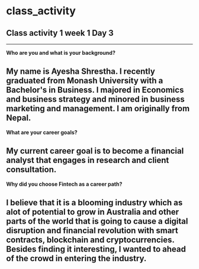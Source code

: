 # class_activity

## Class activity 1 week 1 Day 3
---

**Who are you and what is your background?**

My name is Ayesha Shrestha. I recently graduated from Monash University with a Bachelor's in Business. I majored in Economics and business strategy and minored in business marketing and management. I am originally from Nepal.
---

**What are your career goals?**

My current career goal is to become a financial analyst that engages in research and client consultation.
---

**Why did you choose Fintech as a career path?**

I believe that it is a blooming industry which as alot of potential to grow in Australia and other parts of the world that is going to cause a digital disruption and financial revolution with smart contracts, blockchain and cryptocurrencies. Besides finding it interesting, I wanted to ahead of the crowd in entering the industry.
---
